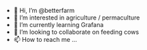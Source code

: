 - 👋 Hi, I’m @betterfarm
- 👀 I’m interested in agriculture / permaculture
- 🌱 I’m currently learning Grafana
- 💞️ I’m looking to collaborate on feeding cows
- 📫 How to reach me ...

<!---
betterfarm/betterfarm is a ✨ special ✨ repository because its `README.md` (this file) appears on your GitHub profile.
You can click the Preview link to take a look at your changes.
--->
